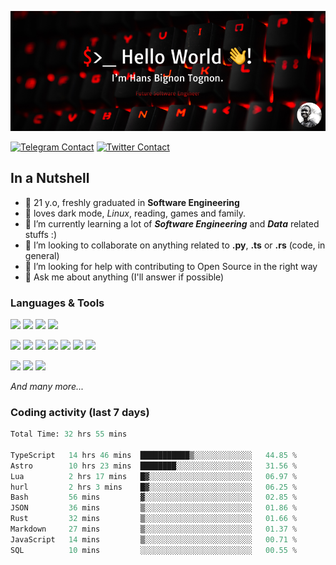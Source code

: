 ![Cover](assets/gh-readme-cover.png)

[![Telegram Contact](https://img.shields.io/badge/Telegram-%230088CC.svg?style=for-the-badge&logo=telegram&logoColor=white)](https://t.me/hanstobi) [![Twitter Contact](https://img.shields.io/badge/Twitter-%2308A0E9.svg?style=for-the-badge&logo=twitter&logoColor=white)](https://twitter.com/_tobihans)

## In a Nutshell
- 👤 21 y.o, freshly graduated in **Software Engineering**
- 🖤 loves dark mode, *Linux*, reading, games and family.
- 🌱 I’m currently learning a lot of ***Software Engineering*** and ***Data*** related stuffs :)
- 👯 I’m looking to collaborate on anything related to **.py**, **.ts** or **.rs** (code, in general)
- 🤔 I’m looking for help with contributing to Open Source in the right way
- 💬 Ask me about anything (I'll answer if possible)

### Languages & Tools
![](https://img.shields.io/badge/Linux-%23eab30f.svg?style=for-the-badge&logo=linux&logoColor=black) ![](https://img.shields.io/badge/Git-%23e54a2f.svg?style=for-the-badge&logo=git&logoColor=white) ![](https://img.shields.io/badge/Github-%231a1d21.svg?style=for-the-badge&logo=github&logoColor=white) ![](https://img.shields.io/badge/Docker-%230394f0.svg?style=for-the-badge&logo=docker&logoColor=white)

![](https://img.shields.io/badge/C-%231a1d21.svg?style=for-the-badge&logo=C&logoColor=white) ![](https://img.shields.io/badge/TypeScript-%230074c2.svg?style=for-the-badge&logo=typescript&logoColor=white) ![](https://img.shields.io/badge/Python-%23f0c540.svg?style=for-the-badge&logo=python) ![](https://img.shields.io/badge/Rust-%23ea4800.svg?style=for-the-badge&logo=rust) ![](https://img.shields.io/badge/Php-%237175aa.svg?style=for-the-badge&logo=php&logoColor=white) ![](https://img.shields.io/badge/HTML-%23d84924.svg?style=for-the-badge&logo=html5&logoColor=white) ![](https://img.shields.io/badge/Scss-%23c45f92.svg?style=for-the-badge&logo=sass&logoColor=white)

![](https://img.shields.io/badge/Vue-%23314559.svg?style=for-the-badge&logo=vue.js) ![](https://img.shields.io/badge/Laravel-%23e54a2f.svg?style=for-the-badge&logo=laravel&logoColor=white) ![](https://img.shields.io/badge/Adonis-%235a45ff.svg?style=for-the-badge&logo=adonisjs)

*And many more...*

### Coding activity (last 7 days)
<!--START_SECTION:waka-->

```python
Total Time: 32 hrs 55 mins

TypeScript   14 hrs 46 mins  ███████████▒░░░░░░░░░░░░░   44.85 %
Astro        10 hrs 23 mins  ████████░░░░░░░░░░░░░░░░░   31.56 %
Lua          2 hrs 17 mins   █▓░░░░░░░░░░░░░░░░░░░░░░░   06.97 %
hurl         2 hrs 3 mins    █▓░░░░░░░░░░░░░░░░░░░░░░░   06.25 %
Bash         56 mins         ▓░░░░░░░░░░░░░░░░░░░░░░░░   02.85 %
JSON         36 mins         ▒░░░░░░░░░░░░░░░░░░░░░░░░   01.86 %
Rust         32 mins         ▒░░░░░░░░░░░░░░░░░░░░░░░░   01.66 %
Markdown     27 mins         ▒░░░░░░░░░░░░░░░░░░░░░░░░   01.37 %
JavaScript   14 mins         ▒░░░░░░░░░░░░░░░░░░░░░░░░   00.71 %
SQL          10 mins         ░░░░░░░░░░░░░░░░░░░░░░░░░   00.55 %
```

<!--END_SECTION:waka-->

